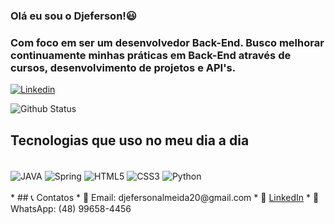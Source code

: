 ### Olá eu sou o Djeferson!😃
### Com foco em ser um desenvolvedor Back-End. Busco melhorar continuamente minhas práticas em Back-End através de cursos, desenvolvimento de projetos e API's.
[![Linkedin](https://img.shields.io/badge/LinkedIn-0077B5?style=for-the-badge&logo=linkedin&logoColor=white)](https://www.linkedin.com/in/djeferson-almeida-b37932217/)

![Github Status](https://github-readme-stats.vercel.app/api/top-langs/?username=Djeferson-Almeida&layout=compact&theme=vision-friendly-dark)

## Tecnologias que uso no meu dia a dia

<div style= "display: inline_block"><br/> 
<img align="center" alt= "JAVA" src ="https://img.shields.io/badge/Java-ED8B00?style=for-the-badge&logo=openjdk&logoColor=white">
<img align="center" alt= "Spring" src ="https://img.shields.io/badge/Spring-6DB33F?style=for-the-badge&logo=spring&logoColor=white">

<img align="center" alt= "HTML5" src ="https://img.shields.io/badge/HTML5-E34F26?style=for-the-badge&logo=html5&logoColor=white">
<img align="center" alt= "CSS3" src ="https://img.shields.io/badge/CSS3-1572B6?style=for-the-badge&logo=css3&logoColor=white">
<img align="center" alt= "Python" src="https://img.shields.io/badge/python-blue?style=for-the-badge&logo=python&logoColor=white">
</div>
<br/>
* ## 📞 Contatos
* 📧 Email: djefersonalmeida20@gmail.com
* 🔗 <a href="https://www.linkedin.com/in/djeferson-almeida-b37932217/">LinkedIn</a>
* 📱 WhatsApp: (48) 99658-4456




